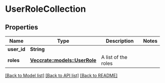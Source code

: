 # UserRoleCollection

## Properties

Name | Type | Description | Notes
------------ | ------------- | ------------- | -------------
**user_id** | **String** |  | 
**roles** | [**Vec<crate::models::UserRole>**](UserRole.md) | A list of the roles | 

[[Back to Model list]](./README.md#documentation-for-models) [[Back to API list]](./README.md#documentation-for-api-endpoints) [[Back to README]](./README.md)


